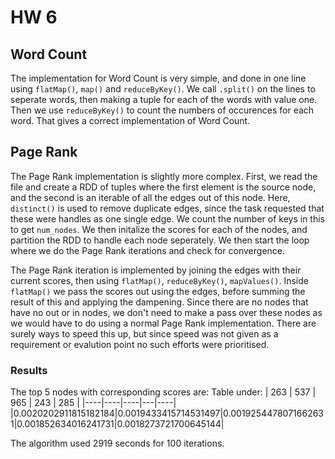 # HW 6

## Word Count

The implementation for Word Count is very simple, and done in one line using `flatMap()`, `map()` and `reduceByKey()`. We call `.split()` on the lines to seperate words, then making a tuple for each of the words with value one. Then we use `reduceByKey()` to count the numbers of occurences for each word. That gives a correct implementation of Word Count.

## Page Rank

The Page Rank implementation is slightly more complex. First, we read the file and create a RDD of tuples where the first element is the source node, and the second is an iterable of all the edges out of this node. Here, `distinct()` is used to remove duplicate edges, since the task requested that these were handles as one single edge. We count the number of keys in this to get `num_nodes`. We then initalize the scores for each of the nodes, and partition the RDD to handle each node seperately. We then start the loop where we do the Page Rank iterations and check for convergence.

The Page Rank iteration is implemented by joining the edges with their current scores, then using `flatMap()`, `reduceByKey()`, `mapValues()`. Inside `flatMap()` we pass the scores out using the edges, before summing the result of this and applying the dampening. Since there are no nodes that have no out or in nodes, we don't need to make a pass over these nodes as we would have to do using a normal Page Rank implementation. There are surely ways to speed this up, but since speed was not given as a requirement or evalution point no such efforts were prioritised.

### Results

The top 5 nodes with corresponding scores are:
Table under:
| 263 | 537 | 965 | 243 | 285 |
|----|----|----|---|----|
|0.0020202911815182184|0.0019433415714531497|0.0019254478071662631|0.001852634016241731|0.0018273721700645144|

The algorithm used 2919 seconds for 100 iterations.

